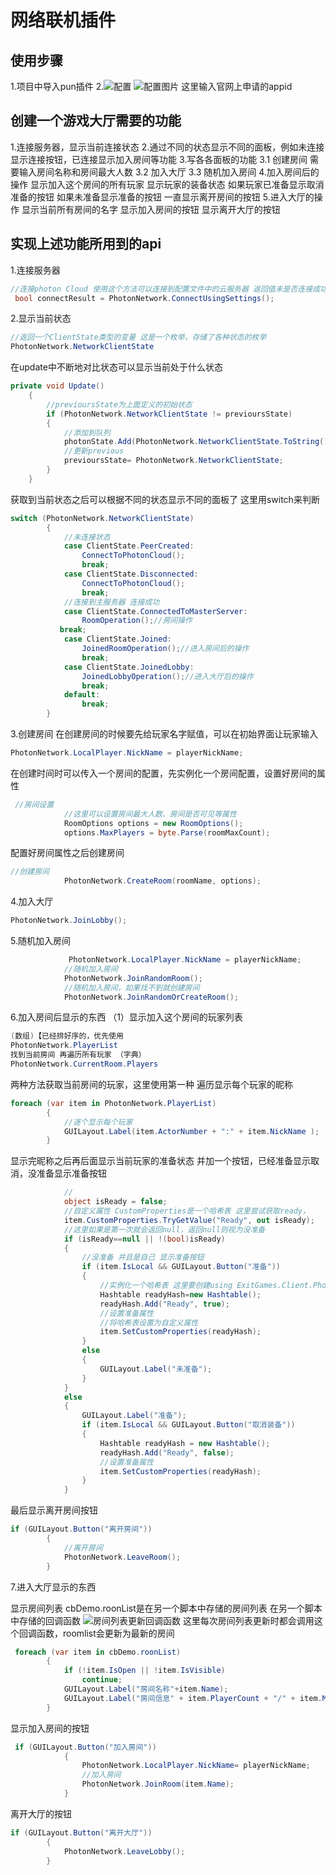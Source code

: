 # 网络联机插件

## 使用步骤

1.项目中导入pun插件
2.![配置](../../图片/photon.png)
![配置图片](../../图片/photon配置.png)
这里输入官网上申请的appid

## 创建一个游戏大厅需要的功能

1.连接服务器，显示当前连接状态
2.通过不同的状态显示不同的面板，例如未连接显示连接按钮，已连接显示加入房间等功能
3.写各各面板的功能
3.1 创建房间
需要输入房间名称和房间最大人数
3.2 加入大厅
3.3 随机加入房间
4.加入房间后的操作
显示加入这个房间的所有玩家
显示玩家的装备状态
如果玩家已准备显示取消准备的按钮
如果未准备显示准备的按钮
一直显示离开房间的按钮
5.进入大厅的操作
显示当前所有房间的名字
显示加入房间的按钮
显示离开大厅的按钮

## 实现上述功能所用到的api

1.连接服务器

```csharp
//连接photon Cloud 使用这个方法可以连接到配置文件中的云服务器 返回值未是否连接成功
 bool connectResult = PhotonNetwork.ConnectUsingSettings();
``````

2.显示当前状态

```csharp
//返回一个ClientState类型的变量 这是一个枚举，存储了各种状态的枚举
PhotonNetwork.NetworkClientState
``````

在update中不断地对比状态可以显示当前处于什么状态

```csharp
private void Update()
    {
        //previoursState为上面定义的初始状态
        if (PhotonNetwork.NetworkClientState != previoursState)
        {
            //添加到队列
            photonState.Add(PhotonNetwork.NetworkClientState.ToString());
            //更新previous
            previoursState= PhotonNetwork.NetworkClientState;
        }
    }
``````

获取到当前状态之后可以根据不同的状态显示不同的面板了
这里用switch来判断

```csharp
switch (PhotonNetwork.NetworkClientState)
        {
            //未连接状态
            case ClientState.PeerCreated:
                ConnectToPhotonCloud();
                break;
            case ClientState.Disconnected:
                ConnectToPhotonCloud();
                break;
            //连接到主服务器 连接成功
            case ClientState.ConnectedToMasterServer:
                RoomOperation();//房间操作
           break;
            case ClientState.Joined:
                JoinedRoomOperation();//进入房间后的操作
                break;
            case ClientState.JoinedLobby:
                JoinedLobbyOperation();//进入大厅后的操作
                break;
            default:
                break;
        }
``````

3.创建房间
在创建房间的时候要先给玩家名字赋值，可以在初始界面让玩家输入

```csharp
PhotonNetwork.LocalPlayer.NickName = playerNickName;
``````

在创建时间时可以传入一个房间的配置，先实例化一个房间配置，设置好房间的属性

```csharp
 //房间设置
            //这里可以设置房间最大人数、房间是否可见等属性
            RoomOptions options = new RoomOptions(); 
            options.MaxPlayers = byte.Parse(roomMaxCount);
``````

配置好房间属性之后创建房间

```csharp
//创建房间
            PhotonNetwork.CreateRoom(roomName, options);
``````

4.加入大厅

```csharp
PhotonNetwork.JoinLobby();
``````

5.随机加入房间

```csharp
             PhotonNetwork.LocalPlayer.NickName = playerNickName;
            //随机加入房间
            PhotonNetwork.JoinRandomRoom();
            //随机加入房间，如果找不到就创建房间
            PhotonNetwork.JoinRandomOrCreateRoom();


``````

6.加入房间后显示的东西
（1）显示加入这个房间的玩家列表

```csharp
(数组)【已经排好序的，优先使用
PhotonNetwork.PlayerList
找到当前房间 再遍历所有玩家 （字典）
PhotonNetwork.CurrentRoom.Players
``````

两种方法获取当前房间的玩家，这里使用第一种
遍历显示每个玩家的昵称

```csharp
foreach (var item in PhotonNetwork.PlayerList)
        {
            //逐个显示每个玩家
            GUILayout.Label(item.ActorNumber + ":" + item.NickName );
        }
``````

显示完昵称之后再后面显示当前玩家的准备状态
并加一个按钮，已经准备显示取消，没准备显示准备按钮

```csharp
            //
            object isReady = false;
            //自定义属性 CustomProperties是一个哈希表 这里尝试获取ready，
            item.CustomProperties.TryGetValue("Ready", out isReady);
            //这里如果是第一次就会返回null，返回null则视为没准备
            if (isReady==null || !(bool)isReady)
            {
                //没准备 并且是自己 显示准备按钮
                if (item.IsLocal && GUILayout.Button("准备"))
                {
                    //实例化一个哈希表 这里要创建using ExitGames.Client.Photon;这个命名空间中的哈希表
                    Hashtable readyHash=new Hashtable();
                    readyHash.Add("Ready", true);
                    //设置准备属性
                    //将哈希表设置为自定义属性
                    item.SetCustomProperties(readyHash);
                }
                else
                {
                    GUILayout.Label("未准备");
                }
            }
            else
            {
                GUILayout.Label("准备");
                if (item.IsLocal && GUILayout.Button("取消装备"))
                {
                    Hashtable readyHash = new Hashtable();
                    readyHash.Add("Ready", false);
                    //设置准备属性
                    item.SetCustomProperties(readyHash);
                }
            }
``````

最后显示离开房间按钮

```csharp
if (GUILayout.Button("离开房间"))
        {
            //离开房间
            PhotonNetwork.LeaveRoom();
        }
``````

7.进入大厅显示的东西

显示房间列表
cbDemo.roonList是在另一个脚本中存储的房间列表
在另一个脚本中存储的回调函数
![房间列表更新回调函数](../../图片/房间列表更新回调函数.png)
这里每次房间列表更新时都会调用这个回调函数，roomlist会更新为最新的房间

```csharp
 foreach (var item in cbDemo.roonList)
        {
            if (!item.IsOpen || !item.IsVisible)
                continue;
            GUILayout.Label("房间名称"+item.Name);
            GUILayout.Label("房间信息" + item.PlayerCount + "/" + item.MaxPlayers);
        }
`````````

显示加入房间的按钮

```c#
 if (GUILayout.Button("加入房间"))
            {
                PhotonNetwork.LocalPlayer.NickName= playerNickName;
                //加入房间
                PhotonNetwork.JoinRoom(item.Name);
            }
```

离开大厅的按钮

```csharp
if (GUILayout.Button("离开大厅"))
        {
            PhotonNetwork.LeaveLobby();
        }
``````
